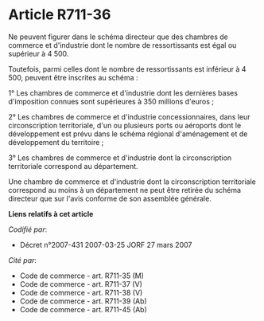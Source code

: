 # Article R711-36

Ne peuvent figurer dans le schéma directeur que des chambres de commerce et d'industrie dont le nombre de ressortissants est
égal ou supérieur à 4 500.

Toutefois, parmi celles dont le nombre de ressortissants est inférieur à 4 500, peuvent être inscrites au schéma :

1° Les chambres de commerce et d'industrie dont les dernières bases d'imposition connues sont supérieures à 350 millions
d'euros ;

2° Les chambres de commerce et d'industrie concessionnaires, dans leur circonscription territoriale, d'un ou plusieurs ports
ou aéroports dont le développement est prévu dans le schéma régional d'aménagement et de développement du territoire ;

3° Les chambres de commerce et d'industrie dont la circonscription territoriale correspond au département.

Une chambre de commerce et d'industrie dont la circonscription territoriale correspond au moins à un département ne peut être
retirée du schéma directeur que sur l'avis conforme de son assemblée générale.

**Liens relatifs à cet article**

_Codifié par_:

  - Décret n°2007-431 2007-03-25 JORF 27 mars 2007

_Cité par_:

  - Code de commerce - art. R711-35 (M)
  - Code de commerce - art. R711-37 (V)
  - Code de commerce - art. R711-38 (V)
  - Code de commerce - art. R711-39 (Ab)
  - Code de commerce - art. R711-45 (Ab)
